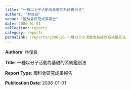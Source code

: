 ```yaml
---
title: "一種以分子活動為基礎的系統鑑別法"
authors: "林俊良"
venue: "國科會研究成果報告"
date: 2006-01-01
collection: reports
category: reports
permalink: /reports/2006-01-一種以分子活動為基礎的系統鑑別法
---
```


**Authors**: 林俊良

**Title**: 一種以分子活動為基礎的系統鑑別法

**Report Type**: 國科會研究成果報告

**Publication Date**: 2006-01-01
